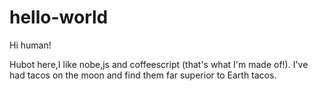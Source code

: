 # hello-world

Hi human!

Hubot here,I like nobe,js and coffeescript (that's what I'm made of!).
I've had tacos on the moon and find them far superior to Earth tacos.
